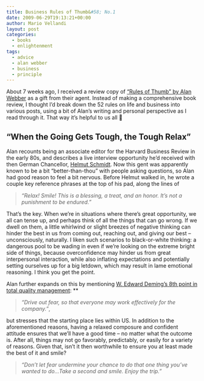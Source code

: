 ```yaml
---
title: Business Rules of Thumb&#58; No.1
date: 2009-06-29T19:13:21+00:00
author: Mario Vellandi
layout: post
categories:
  - books
  - enlightenment
tags:
  - advice
  - alan webber
  - business
  - principle
---
```

About 7 weeks ago, I received a review copy of [&#8220;Rules of Thumb&#8221; by Alan Webber](http://www.amazon.com/gp/product/0061721832?ie=UTF8&tag=melodinmarke-20&linkCode=as2&camp=1789&creative=390957&creativeASIN=0061721832) as a gift from their agent. Instead of making a comprehensive book review, I thought I&#8217;d break down the 52 rules on life and business into various posts, using a bit of Alan&#8217;s writing and personal perspective as I read through it. That way it&#8217;s helpful to us all 🙂

## **&#8220;When the Going Gets Tough, the Tough Relax&#8221;**

Alan recounts being an associate editor for the Harvard Business Review in the early 80s, and describes a live interview opportunity he&#8217;d received with then German Chancellor, <a rel="nofollow" href="http://en.wikipedia.org/wiki/Helmut_Schmidt">Helmut Schmidt</a>. Now this gent was apparently known to be a bit &#8220;better-than-thou&#8221; with people asking questions, so Alan had good reason to feel a bit nervous. Before Helmut walked in, he wrote a couple key reference phrases at the top of his pad, along the lines of

> *&#8220;Relax! Smile! This is a blessing, a treat, and an honor. It&#8217;s not a punishment to be endured.&#8221;*

That&#8217;s the key. When we&#8217;re in situations where there&#8217;s great opportunity, we all can tense up, and perhaps think of all the things that can go wrong. If we dwell on them, a little whirlwind or slight breezes of negative thinking can hinder the best in us from coming out, reaching out, and giving our best &#8211; unconsciously, naturally. I liken such scenarios to black-or-white thinking: a dangerous pool to be wading in even if we&#8217;re looking on the extreme bright side of things, because overconfidence may hinder us from great interpersonal interaction, while also inflating expectations and potentially setting ourselves up for a big letdown, which may result in lame emotional reasoning. I think you get the point.

Alan further expands on this by mentioning <a rel="nofollow" href="http://en.wikipedia.org/wiki/W._Edwards_Deming#Dr._W._Edward_Deming.27s_14_points">W. Edward Deming&#8217;s 8th point in total quality management</a>: **

> *&#8220;Drive out fear, so that everyone may work effectively for the company.&#8221;*,

but stresses that the starting place lies within US. In addition to the aforementioned reasons, having a relaxed composure and confident attitude ensures that we&#8217;ll have a good time &#8211; no matter what the outcome is. After all, things may not go favorably, predictably, or easily for a variety of reasons. Given that, isn&#8217;t it then worthwhile to ensure you at least made the best of it and smile?

> *&#8220;Don&#8217;t let fear undermine your chance to do that one thing you&#8217;ve wanted to do&#8230;Take a second and smile. Enjoy the trip.&#8221;*
